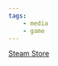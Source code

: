 ```yaml
---
tags:
    - media
    - game
---
```


[Steam Store](https://store.steampowered.com/app/363680/Battlefleet_Gothic_Armada/)